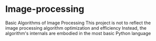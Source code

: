 # Image-processing
Basic Algorithms of Image Processing
This project is not to reflect the image processing algorithm optimization and efficiency
Instead, the algorithm's internals are embodied in the most basic Python language
